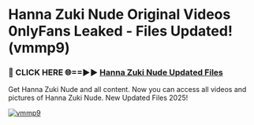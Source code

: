 # Hanna Zuki Nude Original Videos 0nlyFans Leaked - Files Updated! (vmmp9)

<h3>🔴 CLICK HERE 🌐==►► <a href="https://tinyurl.com/52m3yx9h" rel="nofollow">Hanna Zuki Nude Updated Files</a></h3>

Get Hanna Zuki Nude and all content. Now you can access all videos and pictures of Hanna Zuki Nude. New Updated Files 2025!

[![vmmp9](https://i.imgur.com/TnHtlc8.gif)](https://tinyurl.com/52m3yx9h)
